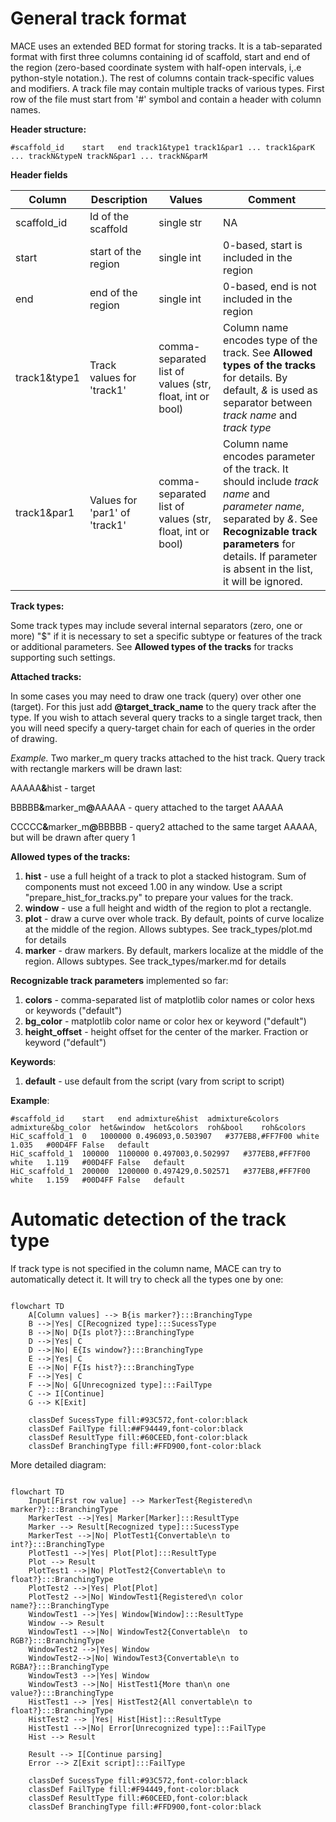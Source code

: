# General track format

MACE uses an extended BED format for storing tracks. 
It is a tab-separated format with first three columns containing id of scaffold, start and end of the 
region (zero-based coordinate system with half-open intervals, i,.e python-style notation.). The rest of columns contain track-specific values and modifiers.
A track file may contain multiple tracks of various types. 
First row of the file must start from '#' symbol and contain a header with column names.

**Header structure:**

```
#scaffold_id    start   end track1&type1 track1&par1 ... track1&parK ... trackN&typeN trackN&par1 ... trackN&parM
```
**Header fields**

| Column        | Description         | Values                                                   | Comment                                                                                                                                                                                                                       |
| ------------- |---------------------|----------------------------------------------------------|-------------------------------------------------------------------------------------------------------------------------------------------------------------------------------------------------------------------------------|
| scaffold_id | Id of the scaffold  | single str | NA                                                                                                                                                                                                                            |
| start | start of the region | single int | 0-based, start is included in the  region                                                                                                                                                                                     |
| end | end of the region   | single int | 0-based, end is not included in the region                                                                                                                                                                                    |
| track1&type1 | Track values for 'track1' | comma-separated list of values (str, float, int or bool) | Column name encodes type of the track. See **Allowed types of the tracks** for details. By default, *&* is used as separator between *track name* and *track type*                                                            |
| track1&par1 | Values for 'par1' of 'track1' | comma-separated list of values (str, float, int or bool) | Column name encodes parameter of the track. It should include *track name* and *parameter name*, separated by *&*. See **Recognizable track parameters** for details. If parameter is absent in the list, it will be ignored. |

**Track types:**

Some track types may include several internal separators (zero, one or more) "$" if it is necessary to set a specific subtype or features of the track or additional parameters.
See **Allowed types of the tracks** for tracks supporting such settings.  

**Attached tracks:**

In some cases you may need to draw one track (query) over other one (target).
For this just add **@target_track_name** to the query track after the type.
If you wish to attach several query tracks to a single target track, then you will need  specify a query-target chain for each of queries in the order of drawing.  

*Example.* Two marker_m query tracks attached to the hist track. Query track with rectangle markers will be drawn last:

AAAAA<strong>&</strong>hist - target

BBBBB<strong>&</strong>marker_m<strong>@</strong>AAAAA - query attached to the target AAAAA

CCCCC<strong>&</strong>marker_m<strong>@</strong>BBBBB - query2 attached to the same target AAAAA, but will be drawn after query 1

**Allowed types of the tracks:**
1. **hist**          - use a full height of a track to plot a stacked histogram. Sum of components must not exceed 1.00 in any window. Use a script "prepare_hist_for_tracks.py" to prepare your values for the track.
2. **window**        - use a full height and width of the region to plot a rectangle.
3. **plot**          - draw a curve over whole track. By default, points of curve localize at the middle of the region. Allows subtypes. See track_types/plot.md for details
4. **marker**        - draw markers. By default, markers localize at the middle of the region. Allows subtypes. See track_types/marker.md for details


**Recognizable track parameters** implemented so far:
1. **colors** - comma-separated list of matplotlib color names or color hexs or keywords ("default") 
2. **bg_color** - matplotlib color name or color hex or keyword ("default")
3. **height_offset** - height offset for the center of the marker. Fraction or keyword ("default")

**Keywords**:
1. **default** - use default from the script (vary from script to script)


**Example**:
```
#scaffold_id	start	end	admixture&hist	admixture&colors	admixture&bg_color	het&window	het&colors	roh&bool	roh&colors
HiC_scaffold_1	0	1000000	0.496093,0.503907	#377EB8,#FF7F00	white	1.035	#00D4FF	False	default
HiC_scaffold_1	100000	1100000	0.497003,0.502997	#377EB8,#FF7F00	white	1.119	#00D4FF	False	default
HiC_scaffold_1	200000	1200000	0.497429,0.502571	#377EB8,#FF7F00	white	1.159	#00D4FF	False	default
```

# Automatic detection of the track type

If track type is not specified in the column name, MACE can try to automatically detect it.
It will try to check all the types one by one:

```mermaid

flowchart TD
    A[Column values] --> B{is marker?}:::BranchingType
    B -->|Yes| C[Recognized type]:::SucessType
    B -->|No| D{Is plot?}:::BranchingType
    D -->|Yes| C
    D -->|No| E{Is window?}:::BranchingType
    E -->|Yes| C
    E -->|No| F{Is hist?}:::BranchingType
    F -->|Yes| C
    F -->|No| G[Unrecognized type]:::FailType
    C --> I[Continue]
    G --> K[Exit]
    
    classDef SucessType fill:#93C572,font-color:black
    classDef FailType fill:##F94449,font-color:black
    classDef ResultType fill:#60CEED,font-color:black
    classDef BranchingType fill:#FFD900,font-color:black
```
More detailed diagram:
```mermaid

flowchart TD
    Input[First row value] --> MarkerTest{Registered\n marker?}:::BranchingType
    MarkerTest -->|Yes| Marker[Marker]:::ResultType
    Marker --> Result[Recognized type]:::SucessType
    MarkerTest -->|No| PlotTest1{Convertable\n to int?}:::BranchingType
    PlotTest1 -->|Yes| Plot[Plot]:::ResultType
    Plot --> Result
    PlotTest1 -->|No| PlotTest2{Convertable\n to float?}:::BranchingType
    PlotTest2 -->|Yes| Plot[Plot]
    PlotTest2 -->|No| WindowTest1{Registered\n color name?}:::BranchingType
    WindowTest1 -->|Yes| Window[Window]:::ResultType
    Window --> Result
    WindowTest1 -->|No| WindowTest2{Convertable\n  to RGB?}:::BranchingType
    WindowTest2 -->|Yes| Window
    WindowTest2-->|No| WindowTest3{Convertable\n to RGBA?}:::BranchingType
    WindowTest3 -->|Yes| Window
    WindowTest3 -->|No| HistTest1{More than\n one value?}:::BranchingType
    HistTest1 --> |Yes| HistTest2{All convertable\n to float?}:::BranchingType
    HistTest2 --> |Yes| Hist[Hist]:::ResultType
    HistTest1 -->|No| Error[Unrecognized type]:::FailType
    Hist --> Result

    Result --> I[Continue parsing]
    Error --> Z[Exit script]:::FailType
    
    classDef SucessType fill:#93C572,font-color:black
    classDef FailType fill:#F94449,font-color:black
    classDef ResultType fill:#60CEED,font-color:black
    classDef BranchingType fill:#FFD900,font-color:black
```
